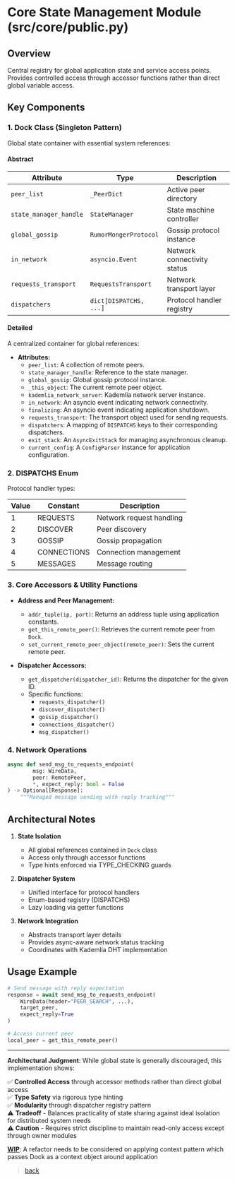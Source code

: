 # Core State Management Module (src/core/public.py)

## Overview

Central registry for global application state and service access points. Provides controlled access through accessor
functions rather than direct global variable access.

## Key Components

### 1. Dock Class (Singleton Pattern)

Global state container with essential system references:

#### Abstract

| Attribute              | Type                   | Description                 |
|------------------------|------------------------|-----------------------------|
| `peer_list`            | `_PeerDict`            | Active peer directory       |
| `state_manager_handle` | `StateManager`         | State machine controller    |
| `global_gossip`        | `RumorMongerProtocol`  | Gossip protocol instance    |
| `in_network`           | `asyncio.Event`        | Network connectivity status |
| `requests_transport`   | `RequestsTransport`    | Network transport layer     |
| `dispatchers`          | `dict[DISPATCHS, ...]` | Protocol handler registry   |

#### Detailed

A centralized container for global references:

- **Attributes:**
  - `peer_list`: A collection of remote peers.
  - `state_manager_handle`: Reference to the state manager.
  - `global_gossip`: Global gossip protocol instance.
  - `_this_object`: The current remote peer object.
  - `kademlia_network_server`: Kademlia network server instance.
  - `in_network`: An asyncio event indicating network connectivity.
  - `finalizing`: An asyncio event indicating application shutdown.
  - `requests_transport`: The transport object used for sending requests.
  - `dispatchers`: A mapping of `DISPATCHS` keys to their corresponding dispatchers.
  - `exit_stack`: An `AsyncExitStack` for managing asynchronous cleanup.
  - `current_config`: A `ConfigParser` instance for application configuration.

### 2. DISPATCHS Enum

Protocol handler types:

| Value | Constant    | Description              |
|-------|-------------|--------------------------|
| 1     | REQUESTS    | Network request handling |
| 2     | DISCOVER    | Peer discovery           |
| 3     | GOSSIP      | Gossip propagation       |
| 4     | CONNECTIONS | Connection management    |
| 5     | MESSAGES    | Message routing          |

### 3. Core Accessors & Utility Functions

- **Address and Peer Management:**
  - `addr_tuple(ip, port)`: Returns an address tuple using application constants.
  - `get_this_remote_peer()`: Retrieves the current remote peer from `Dock`.
  - `set_current_remote_peer_object(remote_peer)`: Sets the current remote peer.

- **Dispatcher Accessors:**
  - `get_dispatcher(dispatcher_id)`: Returns the dispatcher for the given ID.
  - Specific functions:
    - `requests_dispatcher()`
    - `discover_dispatcher()`
    - `gossip_dispatcher()`
    - `connections_dispatcher()`
    - `msg_dispatcher()`

### 4. Network Operations

```python
async def send_msg_to_requests_endpoint(
        msg: WireData,
        peer: RemotePeer,
        *, expect_reply: bool = False
) -> Optional[Response]:
    """Managed message sending with reply tracking"""
```

## Architectural Notes

1. **State Isolation**

    - All global references contained in `Dock` class
    - Access only through accessor functions
    - Type hints enforced via TYPE_CHECKING guards

2. **Dispatcher System**

    - Unified interface for protocol handlers
    - Enum-based registry (DISPATCHS)
    - Lazy loading via getter functions

3. **Network Integration**

    - Abstracts transport layer details
    - Provides async-aware network status tracking
    - Coordinates with Kademlia DHT implementation

## Usage Example

```python
# Send message with reply expectation
response = await send_msg_to_requests_endpoint(
    WireData(header="PEER_SEARCH", ...),
    target_peer,
    expect_reply=True
)

# Access current peer
local_peer = get_this_remote_peer()
```

---

**Architectural Judgment**: While global state is generally discouraged, this implementation shows:

✅ **Controlled Access** through accessor methods rather than direct global access  
✅ **Type Safety** via rigorous type hinting  
✅ **Modularity** through dispatcher registry pattern  
⚠️ **Tradeoff** - Balances practicality of state sharing against ideal isolation for distributed system needs  
⚠️ **Caution** - Requires strict discipline to maintain read-only access except through owner modules  

**[WIP](/src_docs/README.md#legend)**:  A refactor needs to be considered on applying context pattern which passes Dock as a context object around application

> [back](/src_docs/core)
